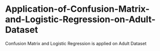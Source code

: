 # Application-of-Confusion-Matrix-and-Logistic-Regression-on-Adult-Dataset
 Confusion Matrix and Logistic Regression is applied on Adult Dataset
